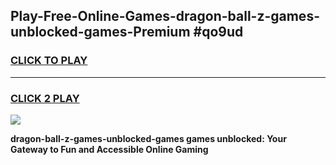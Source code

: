 
## Play-Free-Online-Games-dragon-ball-z-games-unblocked-games-Premium #qo9ud
<h3>
<a href="https://premium.freeplayer.one?title=dragon-ball-z-games-unblocked-games&ref=8M">CLICK TO PLAY</a></h3>
<hr>

<h3>
<a href="https://premium.freeplayer.one?title=dragon-ball-z-games-unblocked-games&ref=8M">CLICK 2 PLAY</a>
  
</h3>

<a href="https://premium.freeplayer.one?title=dragon-ball-z-games-unblocked-games&ref=8M"><img src="https://clearcache.store/games.png"></a>


**dragon-ball-z-games-unblocked-games games unblocked: Your Gateway to Fun and Accessible Online Gaming**
